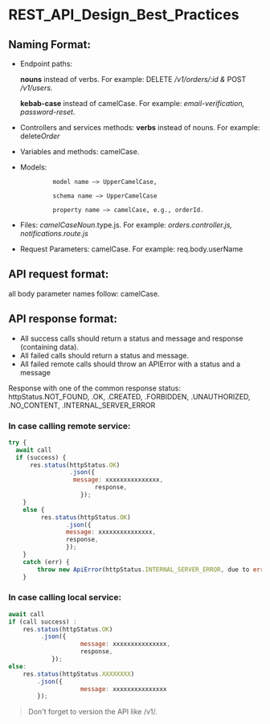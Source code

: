 # REST_API_Design_Best_Practices

## Naming Format:

- Endpoint paths:
    
     **nouns** instead of verbs. For example: DELETE */v1/orders/:id &* POST */v1/users.*
    
     **kebab-case** instead of camelCase. For example: *email-verification, password-reset*.
    
- Controllers and services methods: **verbs** instead of nouns. For example: delete*Order*
- Variables and methods: camelCase.
- Models:
    
               model name —> UpperCamelCase,
    
               schema name —> UpperCamelCase
    
               property name —> camelCase, e.g., orderId.
    
- Files: *camelCaseNoun*.type.js. For example: *orders.controller.js,* *notifications.route.js*
- Request Parameters: camelCase. For example: req.body.userName

## API request format:

all body parameter names follow: camelCase.

## API response format:

- All success calls should return a  status   and message and response (containing data).
- All failed    calls should return a  status   and message.
- All failed     remote calls should throw  an APIError with a status and a message

Response with one of the common response status: httpStatus.NOT_FOUND, .OK, .CREATED, .FORBIDDEN, .UNAUTHORIZED, .NO_CONTENT, .INTERNAL_SERVER_ERROR

### In case calling remote service:

```jsx
try {
  await call
  if (success) {
      res.status(httpStatus.OK)
				 .json({
			      message: xxxxxxxxxxxxxxx,
						response,
					});
	}
	else {
		 res.status(httpStatus.OK)
				.json({
				message: xxxxxxxxxxxxxxx,
				response,
				});
	}
	catch (err) {
		throw new ApiError(httpStatus.INTERNAL_SERVER_ERROR, due to error: ${err});
	}
```

### In case calling local service:

```jsx
await call
if (call success) :
	res.status(httpStatus.OK)
		 .json({
					message: xxxxxxxxxxxxxxx,
					response,
			});
else:
	res.status(httpStatus.XXXXXXXX)
		.json({
					message: xxxxxxxxxxxxxxx
		});
```

> Don't forget to version the API like /v1/.
>
